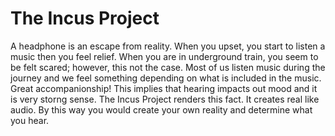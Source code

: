 # The Incus Project
   A headphone is an escape from reality. When you upset, you start to listen a music then you feel relief. When you are in underground train, you seem to be felt scared; however, this not the case. Most of us listen music during the journey and we feel something depending on what is included in the music. Great accompanionship! This implies that hearing impacts out mood and it is very storng sense. The Incus Project renders this fact. It creates real like audio. By this way you would create your own reality and determine what you hear.
